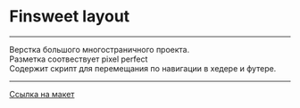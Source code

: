 # Finsweet layout 
***
Верстка большого многостраничного проекта.\
Разметка соотвествует pixel perfect\
Содержит скрипт для перемещания по навигации в хедере и футере.
***
[Ссылка на макет](https://www.figma.com/design/uPuxmvedGVi02x87iLmER2/Finsweet-(Copy)?node-id=27-387&t=zvKMCjPOl6IQTxK6-1)
